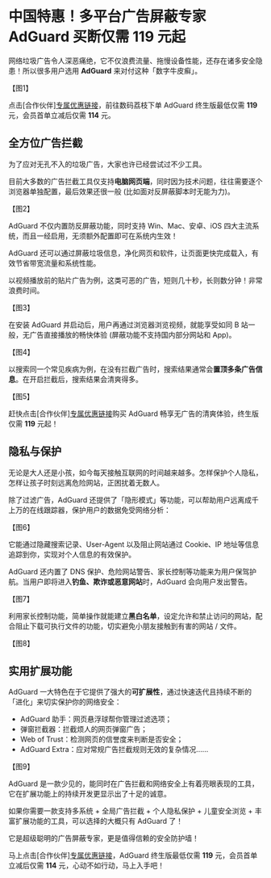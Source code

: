 # 中国特惠！多平台广告屏蔽专家 AdGuard 买断仅需 119 元起

网络垃圾广告令人深恶痛绝，它不仅浪费流量、拖慢设备性能，还存在诸多安全隐患！所以很多用户选用 **AdGuard** 来对付这种「数字牛皮癣」。

【图1】

点击[合作伙伴][专属优惠链接](https://store.lizhi.io/site/products/id/31?cid=4sac0t7f)，前往数码荔枝下单 AdGuard 终生版最低仅需 **119** 元，会员首单立减后仅需 **114** 元。

## 全方位广告拦截

为了应对无孔不入的垃圾广告，大家也许已经尝试过不少工具。

目前大多数的广告拦截工具仅支持**电脑网页端**，同时因为技术问题，往往需要逐个浏览器单独配置，最后效果还很一般 (比如面对反屏蔽脚本时无能为力)。

【图2】

AdGuard 不仅内置防反屏蔽功能，同时支持 Win、Mac、安卓、iOS 四大主流系统，而且一经启用，无须额外配置即可在系统内生效！

AdGuard 还可以通过屏蔽垃圾信息，净化网页和软件，让页面更快完成载入，有效节省带宽流量和系统性能。

以视频播放前的贴片广告为例，这类可恶的广告，短则几十秒，长则数分钟！非常浪费时间。

【图3】

在安装 AdGuard 并启动后，用户再通过浏览器浏览视频，就能享受如同 B 站一般，无广告直接播放的畅快体验 (屏蔽功能不支持国内部分网站和 App)。

【图4】

以搜索同一个常见疾病为例，在没有拦截广告时，搜索结果通常会**置顶多条广告信息**。在开启拦截后，搜索结果会清爽得多。

【图5】

赶快点击[合作伙伴][专属优惠链接](https://store.lizhi.io/site/products/id/31?cid=4sac0t7f)购买 AdGuard 畅享无广告的清爽体验，终生版仅需 **119** 元起！

## 隐私与保护

无论是大人还是小孩，如今每天接触互联网的时间越来越多。怎样保护个人隐私，怎样让孩子时刻远离危险网站，正困扰着无数人。

除了过滤广告，AdGuard 还提供了「隐形模式」等功能，可以帮助用户远离成千上万的在线跟踪器，保护用户的数据免受网络分析：

【图6】

它能通过隐藏搜索记录、User-Agent 以及阻止网站通过 Cookie、IP 地址等信息追踪到你，实现对个人信息的有效保护。

AdGuard 还内置了 DNS 保护、危险网站警告、家长控制等功能来为用户保驾护航。当用户即将进入**钓鱼、欺诈或恶意网站**时，AdGuard 会向用户发出警告。

【图7】

利用家长控制功能，简单操作就能建立**黑白名单**，设定允许和禁止访问的网站，配合阻止下载可执行文件的功能，切实避免小朋友接触到有害的网站 / 文件。

【图8】

## 实用扩展功能

AdGuard 一大特色在于它提供了强大的**可扩展性**，通过快速迭代且持续不断的「进化」来切实保护你的网络安全：

- AdGuard 助手：网页悬浮球帮你管理过滤选项；
- 弹窗拦截器：拦截烦人的网页弹窗广告；
- Web of Trust：检测网页的信誉度来判断是否安全；
- AdGuard Extra：应对常规广告拦截规则无效的复杂情况……

【图9】

AdGuard 是一款少见的，能同时在广告拦截和网络安全上有着亮眼表现的工具，它在扩展功能上的持续开发更显示出了十足的诚意。

如果你需要一款支持多系统 + 全局广告拦截 + 个人隐私保护 + 儿童安全浏览 + 丰富扩展功能的工具，可以选择的大概只有 AdGuard 了！

它是超级聪明的广告屏蔽专家，更是值得信赖的安全防护墙！

马上点击[合作伙伴][专属优惠链接](https://store.lizhi.io/site/products/id/31?cid=4sac0t7f)，AdGuard 终生版最低仅需 **119** 元，会员首单立减后仅需 **114** 元，心动不如行动，马上入手吧！